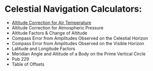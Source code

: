 # Celestial Navigation Calculators:
* [Altitude Correction for Air Temperature](./altitude_correction_for_air_temperature)
* Altitude Correction for Atmospheric Pressure
* Altitude Factors & Change of Altitude
* Compass Error from Amplitudes Observed on the Celestial Horizon
* Compass Error from Amplitudes Observed on the Visible Horizon
* Latitude and Longitude Factors
* Meridian Angle and Altitude of a Body on the Prime Vertical Circle
* Pub 229
* Table of Offsets
